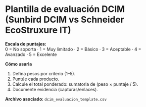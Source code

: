 # Plantilla de evaluación DCIM (Sunbird DCIM vs Schneider EcoStruxure IT)

**Escala de puntajes:**  
0 = No soporta · 1 = Muy limitado · 2 = Básico · 3 = Aceptable · 4 = Avanzado · 5 = Excelente

**Cómo usarla**
1) Defina pesos por criterio (1–5).  
2) Puntúe cada producto.  
3) Calcule el total ponderado: sumatoria de (peso × puntaje / 5).  
4) Documente evidencia (capturas/enlaces).

**Archivo asociado:** `dcim_evaluacion_template.csv`
